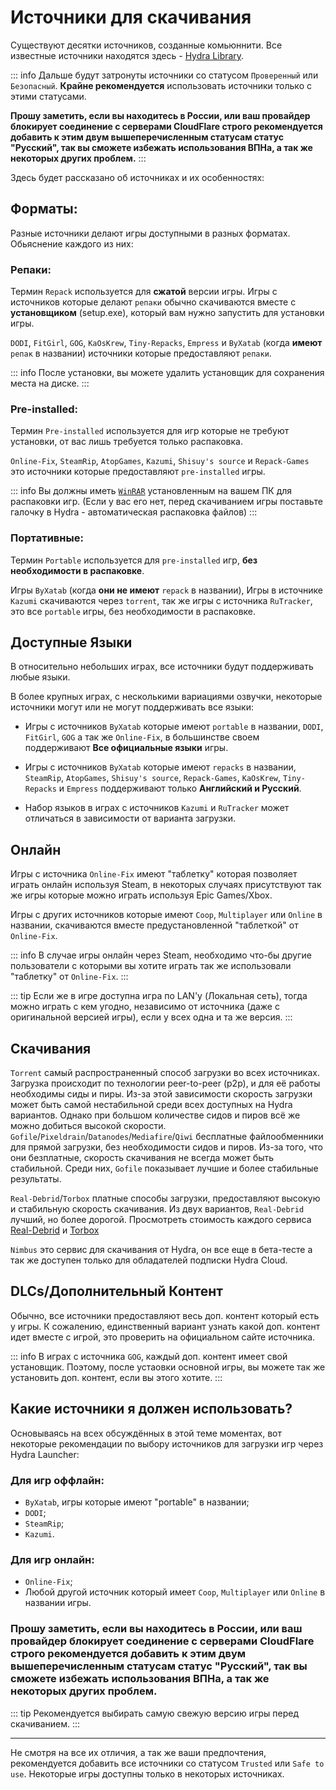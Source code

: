 # Источники для скачивания

Существуют десятки источников, созданные комьюннити. Все известные источники находятся здесь - [Hydra Library](https://moyasee.github.io/HydraLibrary/library.html).

::: info Дальше будут затронуты источники со статусом `Проверенный` или `Безопасный`. **Крайне рекомендуется** использовать источники только с этими статусами.

**Прошу заметить, если вы находитесь в России, или ваш провайдер блокирует соединение с серверами CloudFlare строго рекомендуется добавить к этим двум вышеперечисленным статусам статус "Русский", так вы сможете избежать использования ВПНа, а так же некоторых других проблем.**
:::

Здесь будет рассказано об источниках и их особенностях:

## Форматы:

Разные источники делают игры доступными в разных форматах. Обьяснение каждого из них:

### Репаки:

Термин `Repack` используется для **сжатой** версии игры. Игры с источников которые делают `репаки` обычно скачиваются вместе с **установщиком** (setup.exe), который вам нужно запустить для установки игры.

`DODI`, `FitGirl`, `GOG`, `KaOsKrew`, `Tiny-Repacks`, `Empress` и `ByXatab` (когда **имеют** `репак` в названии) источники которые предоставляют `репаки`.

::: info После установки, вы можете удалить установщик для сохранения места на диске.
:::

### Pre-installed:

Термин `Pre-installed` используется для игр которые не требуют установки, от вас лишь требуется только распаковка.

`Online-Fix`, `SteamRip`, `AtopGames`, `Kazumi`, `Shisuy's source` и `Repack-Games` это источники которые предоставляют `pre-installed` игры.

::: info Вы должны иметь [`WinRAR`](https://www.win-rar.com/fileadmin/winrar-versions/winrar/winrar-x64-711br.exe) установленным на вашем ПК для распаковки игр. (Если у вас его нет, перед скачиванием игры поставьте галочку в Hydra - автоматическая распаковка файлов)
:::

### Портативные:

Термин `Portable` используется для `pre-installed` игр, **без необходимости в распаковке**.

Игры `ByXatab` (когда **они не имеют** `repack` в названии), Игры в источнике `Kazumi` скачиваются через `torrent`, так же игры с источника `RuTracker`, это все `portable` игры, без необходимости в распаковке.

## Доступные Языки

В относительно небольших играх, все источники будут поддерживать любые языки.

В более крупных играх, с несколькими вариациями озвучки, некоторые источники могут или не могут поддерживать все языки:

- Игры с источников `ByXatab` которые имеют `portable` в названии, `DODI`, `FitGirl`, `GOG` а так же `Online-Fix`, в большинстве своем поддерживают **Все официальные языки** игры.

- Игры с источников `ByXatab` которые имеют `repacks` в названии, `SteamRip`, `AtopGames`, `Shisuy's source`, `Repack-Games`, `KaOsKrew`, `Tiny-Repacks` и `Empress` поддерживают только **Английский и Русский**.

- Набор языков в играх с источников `Kazumi` и `RuTracker` может отличаться в зависимости от варианта загрузки.

## Онлайн

Игры с источника `Online-Fix` имеют "таблетку" которая позволяет играть онлайн используя Steam, в некоторых случаях присутствуют так же игры которые можно играть используя Epic Games/Xbox.

Игры с других источников которые имеют `Coop`, `Multiplayer` или `Online` в названии, скачиваются вместе предустановленной "таблеткой" от `Online-Fix`.

::: info В случае игры онлайн через Steam, необходимо что-бы другие пользователи с которыми вы хотите играть так же использовали "таблетку" от `Online-Fix`.
:::

::: tip Если же в игре доступна игра по LAN'y (Локальная сеть), тогда можно играть с кем угодно, независимо от источника (даже с оригинальной версией игры), если у всех одна и та же версия.
:::

## Скачивания

`Torrent` самый распространенный способ загрузки во всех источниках. Загрузка происходит по технологии peer-to-peer (p2p), и для её работы необходимы сиды и пиры. Из-за этой зависимости скорость загрузки может быть самой нестабильной среди всех доступных на Hydra вариантов. Однако при большом количестве сидов и пиров всё же можно добиться высокой скорости.
`Gofile`/`Pixeldrain`/`Datanodes`/`Mediafire`/`Qiwi` бесплатные файлообменники для прямой загрузки, без необходимости сидов и пиров. Из-за того, что они безплатные, скорость скачивания не всегда может быть стабильной. Среди них, `Gofile` показывает лучшие и более стабильные результаты.

`Real-Debrid`/`Torbox` платные способы загрузки, предоставляют высокую и стабильную скорость скачивания. Из двух вариантов, `Real-Debrid` лучший, но более дорогой. Просмотреть стоимость каждого сервиса [Real-Debrid](https://real-debrid.com/) и [Torbox](https://torbox.app/)

`Nimbus` это сервис для скачивания от Hydra, он все еще в бета-тесте а так же доступен только для обладателей подписки Hydra Cloud.

## DLCs/Дополнительный Контент

Обычно, все источники предоставляют весь доп. контент который есть у игры. К сожалению, единственный вариант узнать какой доп. контент идет вместе с игрой, это проверить на официальном сайте источника.

::: info В играх с источника `GOG`, каждый доп. контент имеет свой установщик. Поэтому, после устаовки основной игры, вы можете так же установить доп. контент, если вы этого хотите.
:::

## Какие источники я должен использовать?

Основываясь на всех обсуждённых в этой теме моментах, вот некоторые рекомендации по выбору источников для загрузки игр через Hydra Launcher:

### Для игр оффлайн:

- `ByXatab`, игры которые имеют "portable" в названии;
- `DODI`;
- `SteamRip`;
- `Kazumi`.

### Для игр онлайн:
- `Online-Fix`;
- Любой другой источник который имеет `Coop`, `Multiplayer` или `Online` в названии игры.

### **Прошу заметить, если вы находитесь в России, или ваш провайдер блокирует соединение с серверами CloudFlare строго рекомендуется добавить к этим двум вышеперечисленным статусам статус "Русский", так вы сможете избежать использования ВПНа, а так же некоторых других проблем.**

::: tip Рекомендуется выбирать самую свежую версию игры перед скачиванием.
:::

___

Не смотря на все их отличия, а так же ваши предпочтения, рекомендуется добавить все источники со статусом `Trusted` или `Safe to use`. Некоторые игры доступны только в некоторых источниках.

